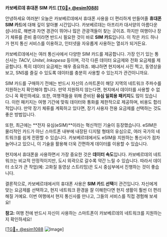 **카보베르데 휴대폰 SIM 카드 [[TG💪+ @esim1088](https://t.me/s/esim1088)]**

안녕하세요 여러분! 오늘은 카보베르데에서 휴대폰 사용을 더 편리하게 만들어줄 **휴대폰 SIM 카드**에 대해 깊이 알아볼 시간입니다. 카보베르데는 아프리카 대서양의 아름다운 섬나라로, 해변과 자연 경관이 뛰어나 많은 관광객들이 찾는 곳이죠. 하지만 여행이나 장기 체류를 준비 중이라면 반드시 필요한 것이 바로 **SIM 카드**입니다. 이 작은 카드 하나가 현지 통신 서비스를 이용하고, 인터넷을 자유롭게 사용하는 열쇠가 되거든요.

카보베르데에서는 여러 통신사에서 다양한 SIM 카드를 제공합니다. 가장 인기 있는 통신사는 *TACV*, *Unitel*, *Inkopesa* 등이며, 각각 다른 데이터 요금제와 전화 요금제를 제공합니다. 특히 데이터 요금제는 매우 중요하죠. 왜냐하면 현지에서 사진 찍고, 동영상을 보고, SNS를 즐길 수 있도록 데이터를 충분히 사용할 수 있는지가 관건이니까요. 

SIM 카드를 구매하기 전에는 반드시 자신의 스마트폰이 해당 지역의 네트워크 주파수를 지원하는지 확인해야 합니다. 만약 지원하지 않는다면, 현지에서 데이터를 사용할 수 없으니 꼭 확인하세요. 또한, 여행객들을 위해 준비된 **유심 일회용 패키지**도 많이 있습니다. 이런 패키지는 여행 기간에 맞춰 데이터와 통화를 제한적으로 제공하며, 비용도 합리적입니다. 만약 장기 체류를 계획하고 있다면, 장기 사용자 전용 요금제를 선택하는 것도 좋은 방법입니다.

또한, 최근에는 **전자 유심(eSIM)**이라는 혁신적인 기술이 등장했습니다. eSIM은 물리적인 카드가 아닌 스마트폰 내부에 내장된 디지털 형태의 유심으로, 여러 국가의 네트워크를 쉽게 전환할 수 있습니다. 카보베르데에서도 eSIM을 지원하는 통신사가 점차 늘어나고 있으니, 이 기술을 활용해 더욱 간편하게 데이터를 이용할 수 있습니다.

현지에서 휴대폰을 사용하면서 가장 중요한 것은 **데이터 속도**입니다. 카보베르데의 네트워크는 비교적 안정적이지만, 도시 외곽으로 갈수록 약간 느릴 수 있습니다. 따라서 데이터 소모가 큰 작업(예: 고화질 동영상 스트리밍)은 도시 중심부에서 진행하는 것이 좋습니다. 

결론적으로, 카보베르데에서의 휴대폰 사용은 **SIM 카드 선택**이 관건입니다. 자신에게 맞는 요금제를 선택하고, 현지 네트워크 환경을 잘 이해한다면 현지 생활이 훨씬 더 편리해질 거예요. 이번 여행에서 현지 통신사를 만나고, 그들의 서비스를 직접 경험해 보세요!

**참고:** 여행 전에 반드시 자신이 사용하는 스마트폰이 카보베르데의 네트워크를 지원하는지 확인하세요! 

[[TG💪+ @esim1088](https://t.me/s/esim1088) ![Image](https://i.postimg.cc/Y0z9fWf4/image.png)]
